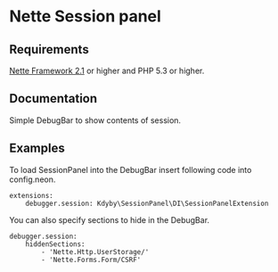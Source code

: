 # Nette Session panel

## Requirements ##

[Nette Framework 2.1](http://nette.org) or higher and PHP 5.3 or higher.

## Documentation ##
Simple DebugBar to show contents of session.

## Examples ##

To load SessionPanel into the DebugBar insert following code into config.neon.
```neon
extensions:
	debugger.session: Kdyby\SessionPanel\DI\SessionPanelExtension
```

You can also specify sections to hide in the DebugBar.
```neon
debugger.session:
	hiddenSections:
		- 'Nette.Http.UserStorage/'
		- 'Nette.Forms.Form/CSRF'
```
